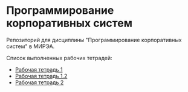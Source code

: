 # Программирование корпоративных систем
Репозиторий для дисциплины "Программирование корпоративных систем" в МИРЭА.

Список выполненных рабочих тетрадей:
- [Рабочая тетрадь 1](./workbook_1/)
- [Рабочая тетрадь 1.2](./workbook_1.2/)
- [Рабочая тетрадь 2](./workbook_2/)